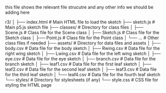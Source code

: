 this file shows the relevant file strucutre and any other info we should be adding here




r3/
│
├── index.html             # Main HTML file to load the sketch
├── sketch.js              # Main p5.js sketch file
├── classes/               # Directory for class files
│   ├── Scene.js           # Class file for the Scene class
│   ├── Sketch.js          # Class file for the Sketch class
│   ├── Point.js           # Class file for the Point class
│   └── ...                # Other class files if needed
├── assets/                # Directory for data files and assets
│   ├── body.csv           # Data file for the body sketch
│   ├── Rwing.csv          # Data file for the right wing sketch
│   ├── Lwing.csv          # Data file for the left wing sketch
│   ├── eye.csv            # Data file for the eye sketch
│   ├── branch.csv         # Data file for the branch sketch
│   ├── leaf1.csv          # Data file for the first leaf sketch
│   ├── leaf2.csv          # Data file for the second leaf sketch
│   ├── leaf3.csv          # Data file for the third leaf sketch
│   └── leaf4.csv          # Data file for the fourth leaf sketch
└── styles/                # Directory for stylesheets (if any)
    └── style.css          # CSS file for styling the HTML page
